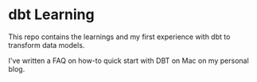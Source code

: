 # dbt Learning

This repo contains the learnings and my first experience with dbt to transform data models. 

I've written a FAQ on how-to quick start with DBT on Mac on my personal blog. 
